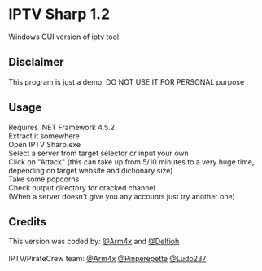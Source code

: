 # IPTV Sharp 1.2
Windows GUI version of iptv tool

## Disclaimer
This program is just a demo. DO NOT USE IT FOR PERSONAL purpose

## Usage
 Requires .NET Framework 4.5.2<br>
 Extract it somewhere<br>
 Open IPTV Sharp.exe <br>
 Select a server from target selector or input your own<br>
 Click on "Attack" (this can take up from 5/10 minutes to a very huge time, depending on target website and dictionary size)<br>
 Take some popcorns<br>
 Check output directory for cracked channel<br>
(When a server doesn't give you any accounts just try another one)<br>


## Credits
This version was coded by: [@Arm4x](https://twitter.com/Arm4x) and [@Delfioh](https://twitter.com/Delfioh)<br><br>
IPTV/PirateCrew team: [@Arm4x](https://twitter.com/Arm4x) [@Pinperepette](https://twitter.com/Pinperepette) [@Ludo237](https://twitter.com/Ludo237)
